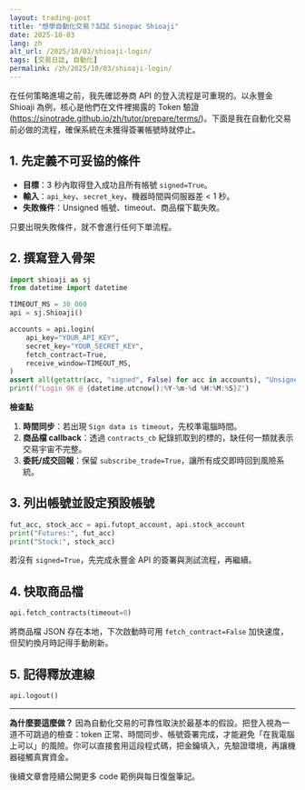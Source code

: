 ```yaml
---
layout: trading-post
title: "想學自動化交易？試試 Sinopac Shioaji"
date: 2025-10-03
lang: zh
alt_url: /2025/10/03/shioaji-login/
tags: [交易日誌, 自動化]
permalink: /zh/2025/10/03/shioaji-login/
---
```


在任何策略進場之前，我先確認券商 API 的登入流程是可重現的。以永豐金 Shioaji 為例，核心是他們在文件裡揭露的 Token 驗證 (<https://sinotrade.github.io/zh/tutor/prepare/terms/>)。下面是我在自動化交易前必做的流程，確保系統在未獲得簽署帳號時就停止。

## 1. 先定義不可妥協的條件

- **目標**：3 秒內取得登入成功且所有帳號 `signed=True`。
- **輸入**：`api_key`、`secret_key`、機器時間與伺服器差 < 1 秒。
- **失敗條件**：Unsigned 帳號、timeout、商品檔下載失敗。

只要出現失敗條件，就不會進行任何下單流程。

## 2. 撰寫登入骨架

```python
import shioaji as sj
from datetime import datetime

TIMEOUT_MS = 30_000
api = sj.Shioaji()

accounts = api.login(
    api_key="YOUR_API_KEY",
    secret_key="YOUR_SECRET_KEY",
    fetch_contract=True,
    receive_window=TIMEOUT_MS,
)
assert all(getattr(acc, "signed", False) for acc in accounts), "Unsigned account detected"
print(f"Login OK @ {datetime.utcnow():%Y-%m-%d %H:%M:%S}Z")
```

**檢查點**

1. **時間同步**：若出現 `Sign data is timeout`，先校準電腦時間。
2. **商品檔 callback**：透過 `contracts_cb` 紀錄抓取到的標的，缺任何一類就表示交易宇宙不完整。
3. **委託/成交回報**：保留 `subscribe_trade=True`，讓所有成交即時回到風險系統。

## 3. 列出帳號並設定預設帳號

```python
fut_acc, stock_acc = api.futopt_account, api.stock_account
print("Futures:", fut_acc)
print("Stock:", stock_acc)
```

若沒有 `signed=True`，先完成永豐金 API 的簽署與測試流程，再繼續。

## 4. 快取商品檔

```python
api.fetch_contracts(timeout=0)
```

將商品檔 JSON 存在本地，下次啟動時可用 `fetch_contract=False` 加快速度，但契約換月時記得手動刷新。

## 5. 記得釋放連線

```python
api.logout()
```

---

**為什麼要這麼做？** 因為自動化交易的可靠性取決於最基本的假設。把登入視為一道不可跳過的檢查：token 正常、時間同步、帳號簽署完成，才能避免「在我電腦上可以」的風險。你可以直接套用這段程式碼，把金鑰填入，先驗證環境，再讓機器碰觸真實資金。

後續文章會陸續公開更多 code 範例與每日復盤筆記。
